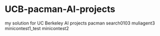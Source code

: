 # UCB-pacman-AI-projects
my solution for UC Berkeley AI projects pacman
search0103
muliagent3
minicontest1_test
minicontest2
